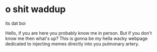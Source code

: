 # o shit waddup

its dat boi

Hello, if you are here you probably know me in person.
But if you don't know me then what's up?
This is gonna be my hella wacky webpage dedicated to injecting memes directly into you pulmonary artery.
